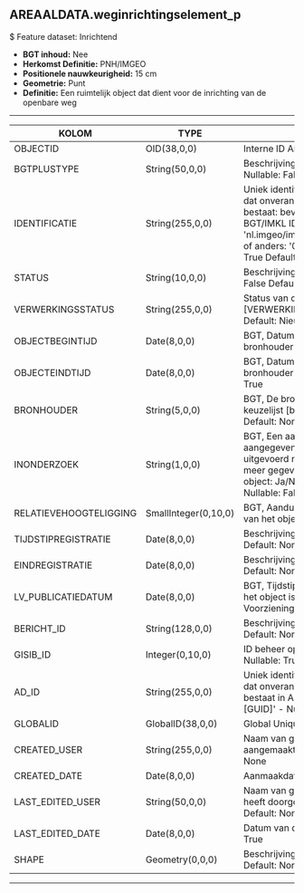## AREAALDATA.weginrichtingselement_p

$ Feature dataset: Inrichtend

* __BGT inhoud:__ Nee
* __Herkomst Definitie:__ PNH/IMGEO
* __Positionele nauwkeurigheid:__ 15 cm
* __Geometrie:__ Punt
* __Definitie:__ 	Een ruimtelijk object dat dient voor de inrichting van de openbare weg


***

|KOLOM                          |TYPE          	    |DEFINITIE|
|------                        	|----             	|-----    |
|OBJECTID                       |OID(38,0,0)        |Interne ID ArcGIS - Nullable: False|
|BGTPLUSTYPE                    |String(50,0,0)     |Beschrijving - keuzelijst [typeWGIPunt] Nullable: False Default: None|
|IDENTIFICATIE                  |String(255,0,0)    |Uniek identificatienummer voor het object dat onveranderlijk is zolang het object bestaat: bevat indien van toepassing BGT/IMKL ID in format 'nl.imgeo/imkl.bronhouderscode.LokaalID' of anders: '00000'.LokaalID - Nullable: True Default: None|
|STATUS                         |String(10,0,0)     |Beschrijving - keuzelijst [status] Nullable: False Default: :bestaand|
|VERWERKINGSSTATUS              |String(255,0,0)    |Status van de gegevens, keuzelijst [VERWERKINGSSTATUS] - Nullable: False Default: Nieuw|
|OBJECTBEGINTIJD                |Date(8,0,0)        |BGT, Datum waarop het object bij de bronhouder is ontstaan - Nullable: False|
|OBJECTEINDTIJD                 |Date(8,0,0)        |BGT, Datum waarop het object bij de bronhouder niet meer geldig is - Nullable: True|
|BRONHOUDER                     |String(5,0,0)      |BGT, De bronhoudercode van het object, keuzelijst [bronhouder] - Nullable: False Default: None|
|INONDERZOEK                    |String(1,0,0)      |BGT, Een aanduiding waarmee wordt aangegeven dat een onderzoek wordt uitgevoerd naar de juistheid van een of meer gegevens van het betreffende object: Ja/Nee, keuzelijst [jaNee] Nullable: False Default: N|
|RELATIEVEHOOGTELIGGING         |SmallInteger(0,10,0)|BGT, Aanduiding voor de relatieve hoogte van het object - Nullable: False Default: 0|
|TIJDSTIPREGISTRATIE            |Date(8,0,0)        |Beschrijving - keuzelijst [] Nullable: True Default: None|
|EINDREGISTRATIE                |Date(8,0,0)        |Beschrijving - keuzelijst [] Nullable: True Default: None|
|LV_PUBLICATIEDATUM             |Date(8,0,0)        |BGT, Tijdstip waarop deze instantie van het object is opgenomen in de Landelijke Voorziening - Nullable: True|
|BERICHT_ID                     |String(128,0,0)    |Beschrijving - keuzelijst [] Nullable: True Default: None|
|GISIB_ID                       |Integer(0,10,0)    |ID beheer openbare ruimte (GISIB) - Nullable: True|
|AD_ID                               |String(255,0,0)    |Uniek identificatienummer voor het object dat onveranderlijk is zolang het object bestaat in Areaaldata: in format 'AD.[GUID]' - Nullable: False Default: None|
|GLOBALID                       |GlobalID(38,0,0)   |Global Unique Identifier - Nullable: False|
|CREATED_USER                   |String(255,0,0)    |Naam van gebruiker die de rij heeft aangemaakt - Nullable: True Default: None|
|CREATED_DATE                   |Date(8,0,0)        |Aanmaakdatum - Nullable: True|
|LAST_EDITED_USER               |String(50,0,0)     |Naam van gebruiker die de laatste mutatie heeft doorgevoerd - Nullable: True Default: None|
|LAST_EDITED_DATE               |Date(8,0,0)        |Datum van de laatste mutatie - Nullable: True|
|SHAPE                          |Geometry(0,0,0)    |Beschrijving: - keuzelijst [] Nullable: True Default: None|


***
